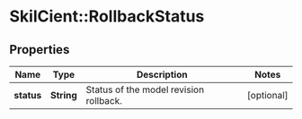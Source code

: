 # SkilCient::RollbackStatus

## Properties
Name | Type | Description | Notes
------------ | ------------- | ------------- | -------------
**status** | **String** | Status of the model revision rollback. | [optional] 


